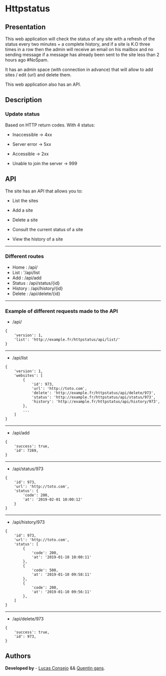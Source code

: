 # Httpstatus

## Presentation 

This web application will check the status of any site with a refresh of the status every two minutes + a complete history, and if a site is K.O three times in a row then the admin will receive an email on his mailbox and no sending message if a message has already been sent to the site less than 2 hours ago #NoSpam.

It has an admin space (with connection in advance) that will allow to add sites / edit (url) and delete them.

This web application also has an API.

## Description 

### Update status

Based on HTTP return codes. With 4 status:

- Inaccessible -> 4xx

- Server error -> 5xx

- Accessible -> 2xx

- Unable to join the server -> 999

## API

The site has an API that allows you to:

- List the sites

- Add a site

- Delete a site

- Consult the current status of a site

- View the history of a site

***

### Different routes

- Home : /api/
- List : '/api/list
- Add : /api/add
- Status : /api/status/{id}
- History : /api/history/{id}
- Delete : /api/delete/{id}

***

### Example of different requests made to the API

- /api/

```
{
    'version': 1,
    'list': 'http://example.fr/httpstatus/api/list/'
}
```

***

- /api/list

```
{
    'version': 1,
    'websites': [
        {
            'id': 973,
            'url': 'http://toto.com',
            'delete': 'http://example.fr/httpstatus/api/delete/973',
            'status': 'http://example.fr/httpstatus/api/status/973',
            'history': 'http://example.fr/httpstatus/api/history/973',
        },
        ...
    ]
}
```

***

- /api/add

```
{
    'success': true,
    'id': 7269,
}
```

***

- /api/status/973

```
{
    'id': 973,
    'url': 'http://toto.com',
    'status': {
        'code': 200,
        'at': '2019-02-01 10:00:12'
    }
}
```

***

- /api/history/973

```
{
    'id': 973,
    'url': 'http://toto.com',
    'status': [
        {
            'code': 200,
            'at': '2019-01-10 10:00:11'
        },
        {
            'code': 500,
            'at': '2019-01-10 09:58:11'
        },
        {
            'code': 200,
            'at': '2019-01-10 09:56:11'
        },
    ]
}
```

***

- /api/delete/973

```
{
    'success': true,
    'id': 973,
}
```

## Authors

**Developed by** - [Lucas Consejo](https://github.com/lucasconsejo) && [Quentin gans](https://github.com/QuentG).
